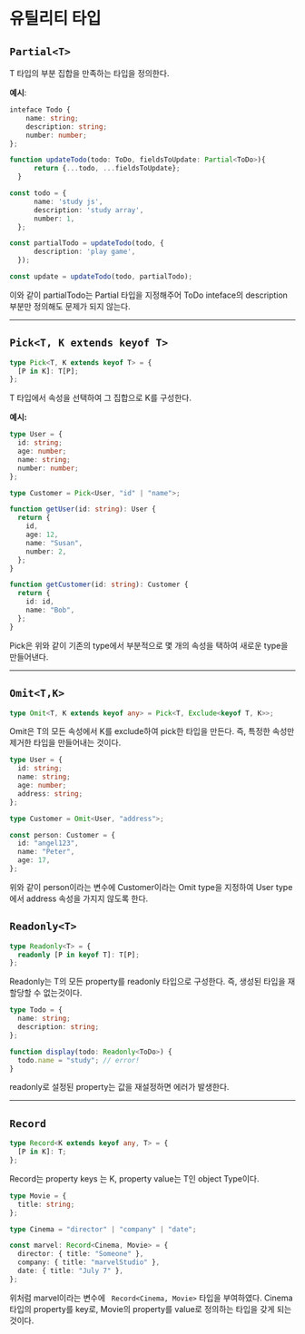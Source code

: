 # 유틸리티 타입

## `Partial<T>`

T 타입의 부분 집합을 만족하는 타입을 정의한다.

**예시**:

```ts
inteface Todo {
    name: string;
    description: string;
    number: number;
};

function updateTodo(todo: ToDo, fieldsToUpdate: Partial<ToDo>){
      return {...todo, ...fieldsToUpdate};
  }

const todo = {
      name: 'study js',
      description: 'study array',
      number: 1,
  };

const partialTodo = updateTodo(todo, {
      description: 'play game',
  });

const update = updateTodo(todo, partialTodo);

```

이와 같이 partialTodo는 Partial 타입을 지정해주어 ToDo inteface의 description 부분만 정의해도 문제가 되지 않는다.

---

## `Pick<T, K extends keyof T>`

```ts
type Pick<T, K extends keyof T> = {
  [P in K]: T[P];
};
```

T 타입에서 속성을 선택하여 그 집합으로 K를 구성한다.

**예시:**

```ts
type User = {
  id: string;
  age: number;
  name: string;
  number: number;
};

type Customer = Pick<User, "id" | "name">;

function getUser(id: string): User {
  return {
    id,
    age: 12,
    name: "Susan",
    number: 2,
  };
}

function getCustomer(id: string): Customer {
  return {
    id: id,
    name: "Bob",
  };
}
```

Pick은 위와 같이 기존의 type에서 부분적으로 몇 개의 속성을 택하여 새로운 type을 만들어낸다.

---

## `Omit<T,K>`

```ts
type Omit<T, K extends keyof any> = Pick<T, Exclude<keyof T, K>>;
```

Omit은 T의 모든 속성에서 K를 exclude하여 pick한 타입을 만든다.
즉, 특정한 속성만 제거한 타입을 만들어내는 것이다.

```ts
type User = {
  id: string;
  name: string;
  age: number;
  address: string;
};

type Customer = Omit<User, "address">;

const person: Customer = {
  id: "angel123",
  name: "Peter",
  age: 17,
};
```

위와 같이 person이라는 변수에 Customer이라는 Omit type을 지정하여 User type에서 address 속성을 가지지 않도록 한다.

## `Readonly<T>`

```ts
type Readonly<T> = {
  readonly [P in keyof T]: T[P];
};
```

Readonly는 T의 모든 property를 readonly 타입으로 구성한다. 즉, 생성된 타입을 재할당할 수 없는것이다.

```ts
type Todo = {
  name: string;
  description: string;
};

function display(todo: Readonly<ToDo>) {
  todo.name = "study"; // error!
}
```

readonly로 설정된 property는 값을 재설정하면 에러가 발생한다.

---

## `Record`

```ts
type Record<K extends keyof any, T> = {
  [P in K]: T;
};
```

Record는 property keys 는 K, property value는 T인 object Type이다.

```ts
type Movie = {
  title: string;
};

type Cinema = "director" | "company" | "date";

const marvel: Record<Cinema, Movie> = {
  director: { title: "Someone" },
  company: { title: "marvelStudio" },
  date: { title: "July 7" },
};
```

위처럼 marvel이라는 변수에 ` Record<Cinema, Movie>` 타입을 부여하였다. Cinema 타입의 property를 key로, Movie의 property를 value로 정의하는 타입을 갖게 되는 것이다.
